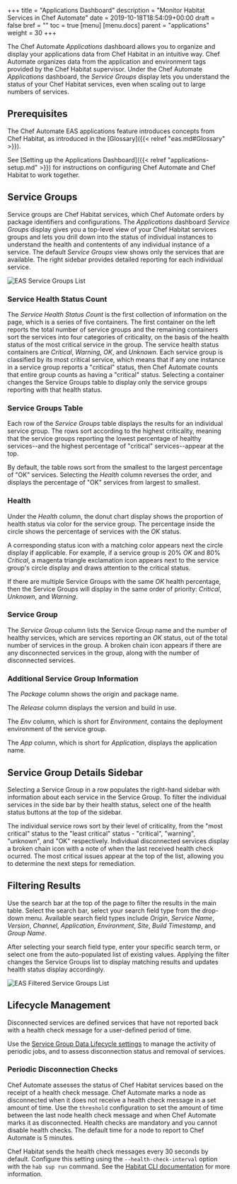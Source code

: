 +++
title = "Applications Dashboard"
description = "Monitor Habitat Services in Chef Automate"
date = 2019-10-18T18:54:09+00:00
draft = false
bref = ""
toc = true
[menu]
  [menu.docs]
    parent = "applications"
    weight = 30
+++

The Chef Automate *Applications* dashboard allows you to organize and display your applications data from Chef Habitat in an intuitive way.
Chef Automate organizes data from the application and environment tags provided by the Chef Habitat supervisor.
Under the Chef Automate *Applications* dashboard, the _Service Groups_ display lets you understand the status of your Chef Habitat services, even when scaling out to large numbers of services.

## Prerequisites

The Chef Automate EAS applications feature introduces concepts from Chef Habitat, as introduced in the [Glossary]({{< relref "eas.md#Glossary" >}}).

See [Setting up the Applications Dashboard]({{< relref "applications-setup.md" >}}) for instructions on configuring Chef Automate and Chef Habitat to work together.

## Service Groups

Service groups are Chef Habitat services, which Chef Automate orders by package identifiers and configurations.
The *Applications* dashboard _Service Groups_ display gives you a top-level view of your Chef Habitat services groups and lets you drill down into the status of individual instances to understand the health and contentents of any individual instance of a service.
The default _Service Groups_ view shows only the services that are available.
The right sidebar provides detailed reporting for each individual service.

![EAS Service Groups List](/images/docs/eas-service-groups.png)

### Service Health Status Count

The _Service Health Status Count_ is the first collection of information on the page, which is a series of five containers.
The first container on the left reports the total number of service groups and the remaining containers sort the services into four categories of criticality, on the basis of the health status of the most critical service in the group.
The service health status containers are _Critical_, _Warning_, _OK_, and _Unknown_.
Each service group is classified by its most critical service, which means that if any one instance in a service group reports a "critical" status, then Chef Automate counts that entire group counts as having a "critical" status.
Selecting a container changes the Service Groups table to display only the service groups reporting with that health status.

### Service Groups Table

Each row of the _Service Groups_ table displays the results for an individual service group.
The rows sort according to the highest criticality, meaning that the service groups reporting the lowest percentage of healthy services--and the highest percentage of "critical" services--appear at the top.

By default, the table rows sort from the smallest to the largest percentage of "OK" services.
Selecting the _Health_ column reverses the order, and displays the percentage of "OK" services from largest to smallest.

### Health

Under the _Health_ column, the donut chart display shows the proportion of health status via color for the service group.
The percentage inside the circle shows the percentage of services with the _OK_ status.

A corresponding status icon with a matching color appears next the circle display if applicable.
For example, if a service group is 20% _OK_ and 80% _Critical_, a magenta triangle exclamation icon appears next to the service group's circle display and draws attention to the critical status.

If there are multiple Service Groups with the same _OK_ health percentage, then the Service Groups will display in the same order of priority: _Critical_, _Unknown_, and _Warning_.

### Service Group

The _Service Group_ column lists the Service Group name and the number of healthy services, which are services reporting an _OK_ status, out of the total number of services in the group.
A broken chain icon appears if there are any disconnected services in the group, along with the number of disconnected services.

### Additional Service Group Information

The _Package_ column shows the origin and package name.

The _Release_ column displays the version and build in use.

The _Env_ column, which is short for _Environment_, contains the deployment environment of the service group.

The _App_ column, which is short for _Application_, displays the application name.

## Service Group Details Sidebar

Selecting a Service Group in a row populates the right-hand sidebar with information about each service in the Service Group.
To filter the individual services in the side bar by their health status, select one of the health status buttons at the top of the sidebar.

The individual service rows sort by their level of criticality, from the "most critical" status to the "least critical" status - "critical", "warning", "unknown", and "OK" respectively.
Individual disconnected services display a broken chain icon with a note of when the last received health check ocurred.
The most critical issues appear at the top of the list, allowing you to determine the next steps for remediation.

## Filtering Results

Use the search bar at the top of the page to filter the results in the main table.
Select the search bar, select your search field type from the drop-down menu.
Available search field types include _Origin_, _Service Name_, _Version_, _Channel_, _Application_, _Environment_, _Site_, _Build Timestamp_, and _Group Name_.

After selecting your search field type, enter your specific search term, or select one from the auto-populated list of existing values.
Applying the filter changes the Service Groups list to display matching results and updates health status display accordingly.

![EAS Filtered Service Groups List](/images/docs/eas-filtered-service-groups.png)

## Lifecycle Management

Disconnected services are defined services that have not reported back with a health check message for a user-defined period of time.

Use the [Service Group Data Lifecycle settings](https://automate.chef.io/docs/data-lifecycle/#service-groups) to manage the activity of periodic jobs, and to assess disconnection status and removal of services.

### Periodic Disconnection Checks

Chef Automate assesses the status of Chef Habitat services based on the receipt of a health check message.
Chef Automate marks a node as disconnected when it does not receive a health check message in a set amount of time.
Use the `threshold` configuration to set the amount of time between the last node health check message and when Chef Automate marks it as disconnected.
Health checks are mandatory and you cannot disable health checks.
The default time for a node to report to Chef Automate is 5 minutes.

Chef Habitat sends the health check messages every 30 seconds by default.
Configure this setting using the `--health-check-interval` option with the `hab sup run` command.
See the [Habitat CLI documentation](https://www.habitat.sh/docs/habitat-cli/#hab-sup-run) for more information.
